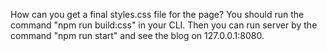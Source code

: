 How can you get a final styles.css file for the page?
You should run the command "npm run build:css" in your CLI.
Then you can run server by the command "npm run start" and see
the blog on 127.0.0.1:8080.